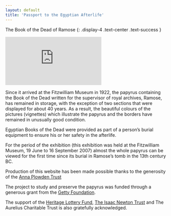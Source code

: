 ```yaml
---
layout: default
title: 'Passport to the Egyptian Afterlife'
---
```


The Book of the Dead of Ramose
{: .display-4 .text-center .text-success }

<div class="embed-responsive embed-responsive-16by9 mb-4">
  <iframe class="embed-responsive-item" src="https://collection.beta.fitz.ms/uv.html#?manifest=https://api.fitz.ms/data-distributor/iiif/object-52235/manifest&c=0&m=0&cv=4&config=https://collection.beta.fitz.ms/config.json&locales=en-GB:English (GB),cy-GB:Cymraeg,fr-FR:Français (FR),sv-SE:Svenska,xx-XX:English (GB) (xx-XX)&xywh=0,-14,6945,3212&r=0"  allowfullscreen frameborder="0"></iframe>
</div>


Since it arrived at the Fitzwilliam Museum in 1922, the papyrus containing the Book of the Dead written for the supervisor of royal archives, Ramose, has remained in storage, with the exception of two sections that were displayed for about 40 years. As a result, the beautiful colours of the pictures (vignettes) which illustrate the papyrus and the borders have remained in unusually good condition.

Egyptian Books of the Dead were provided as part of a person’s burial equipment to ensure his or her safety in the afterlife.

For the period of the exhibition (this exhibition was held at the Fitzwilliam Museum, 19 June to 16 September 2007) almost the whole papyrus can be viewed for the first time since its burial in Ramose’s tomb in the 13th century BC.

Production of this website has been made possible thanks to the generosity of the [Anna Plowden Trust](http://www.annaplowdentrust.org.uk/)

The project to study and preserve the papyrus was funded through a generous grant from the [Getty Foundation](http://www.getty.edu/).

The support of the [Heritage Lottery Fund](http://www.hlf.org.uk/), [The Isaac Newton Trust](http://www.newtontrust.cam.ac.uk/) and The Aurelius Charitable Trust is also gratefully acknowledged.
